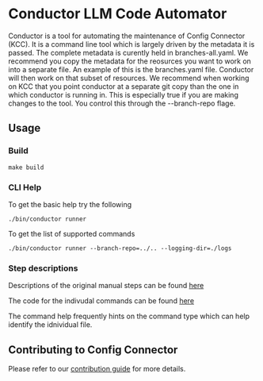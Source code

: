 # Conductor LLM Code Automator

Conductor is a tool for automating the maintenance of Config Connector (KCC).
It is a command line tool which is largely driven by the metadata it is passed.
The complete metadata is curently held in branches-all.yaml.
We recommend you copy the metadata for the reosurces you want to work on into a separate file.
An example of this is the branches.yaml file.
Conductor will then work on that subset of resources.
We recommend when working on KCC that you point conductor at a separate git copy than the one in which conductor is running in.
This is especially true if you are making changes to the tool.
You control this through the --branch-repo flage.

## Usage

### Build
```
make build
```

### CLI Help
To get the basic help try the following
```
./bin/conductor runner
```
To get the list of supported commands
```
./bin/conductor runner --branch-repo=../.. --logging-dir=./logs
```

### Step descriptions
Descriptions of the original manual steps can be found [here](https://github.com/GoogleCloudPlatform/k8s-config-connector/tree/master/experiments/conductor/cmd/runner/scripts)

The code for the indivudal commands can be found [here](https://github.com/GoogleCloudPlatform/k8s-config-connector/tree/master/experiments/conductor/cmd/runner)

The command help frequently hints on the command type which can help identify the idnividual file.

## Contributing to Config Connector

Please refer to our [contribution guide](CONTRIBUTING.md) for more details.
